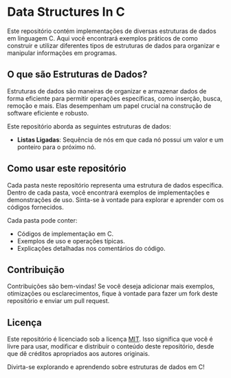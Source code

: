 # Data Structures In C

Este repositório contém implementações de diversas estruturas de dados em linguagem C. Aqui você encontrará exemplos práticos de como construir e utilizar diferentes tipos de estruturas de dados para organizar e manipular informações em programas.

## O que são Estruturas de Dados?

Estruturas de dados são maneiras de organizar e armazenar dados de forma eficiente para permitir operações específicas, como inserção, busca, remoção e mais. Elas desempenham um papel crucial na construção de software eficiente e robusto.

Este repositório aborda as seguintes estruturas de dados:

- **Listas Ligadas**: Sequência de nós em que cada nó possui um valor e um ponteiro para o próximo nó.
<!-- - **Pilhas**: Coleção de elementos onde a inserção e remoção ocorrem apenas em um extremo, o topo.
- **Filas**: Coleção de elementos onde a inserção ocorre em uma extremidade (enfileirar) e a remoção ocorre na outra (desenfileirar).
- **Árvores**: Estrutura hierárquica composta por nós, onde cada nó possui um valor e pode ter filhos.
- **Grafos**: Conjunto de vértices conectados por arestas, usados para representar relações entre elementos.
- **Tabelas Hash**: Estrutura que mapeia chaves para valores, permitindo recuperação eficiente de informações. -->

## Como usar este repositório

Cada pasta neste repositório representa uma estrutura de dados específica. Dentro de cada pasta, você encontrará exemplos de implementações e demonstrações de uso. Sinta-se à vontade para explorar e aprender com os códigos fornecidos.

Cada pasta pode conter:
- Códigos de implementação em C.
- Exemplos de uso e operações típicas.
- Explicações detalhadas nos comentários do código.

## Contribuição

Contribuições são bem-vindas! Se você deseja adicionar mais exemplos, otimizações ou esclarecimentos, fique à vontade para fazer um fork deste repositório e enviar um pull request.

## Licença

Este repositório é licenciado sob a licença [MIT](LICENSE). Isso significa que você é livre para usar, modificar e distribuir o conteúdo deste repositório, desde que dê créditos apropriados aos autores originais.

Divirta-se explorando e aprendendo sobre estruturas de dados em C!
